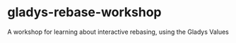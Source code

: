 # gladys-rebase-workshop
A workshop for learning about interactive rebasing, using the Gladys Values
